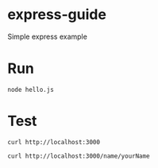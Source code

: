 # express-guide
Simple express example

# Run
```
node hello.js
```

# Test
```
curl http://localhost:3000
```
```
curl http://localhost:3000/name/yourName
 ```
